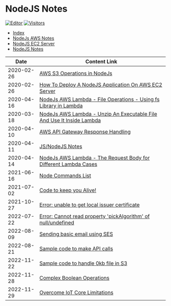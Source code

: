 # NodeJS Notes

[![Editor](https://img.shields.io/badge/VSCode-Click%20Here%20To%20Edit%20This%20Repo-blue?style=for-the-badge&logo=visual-studio-code&logoColor=white)](https://vscode.dev/github/aasisodiya/nodejs)
[![Visitors](https://api.visitorbadge.io/api/visitors?path=aasisodiya.nodejs&labelColor=%23ffa500&countColor=%23263759&labelStyle=upper)](https://visitorbadge.io/status?path=aasisodiya.nodejs)

- [Index](https://aasisodiya.github.io/nodejs/)
- [NodeJs AWS Notes](https://aasisodiya.github.io/nodejs/nodejs-aws/)
- [NodeJS EC2 Server](https://aasisodiya.github.io/nodejs/nodejs-ec2-server/)
- [NodeJS Notes](https://aasisodiya.github.io/nodejs/notes/)

|Date|Content Link|
|-|-|
|2020-02-26|[AWS S3 Operations in NodeJs](https://aasisodiya.github.io/nodejs/nodejs-aws/nodejs-aws-s3/)|
|2020-02-26|[How To Deploy A NodeJS Application On AWS EC2 Server](https://aasisodiya.github.io/nodejs/nodejs-ec2-server/)|
|2020-04-16|[NodeJs AWS Lambda - File Operations - Using fs Library in Lambda](https://aasisodiya.github.io/nodejs/nodejs-aws/nodejs-aws-lambda/nodejs-aws-lambda-fs-operations/)|
|2020-03-18|[NodeJs AWS Lambda - Unzip An Executable File And Use It Inside Lambda](https://aasisodiya.github.io/nodejs/nodejs-aws/nodejs-aws-lambda/nodejs-aws-lambda-unzip-executablefile-operation/)|
|2020-04-10|[AWS API Gateway Response Handling](https://aasisodiya.github.io/nodejs/nodejs-aws/nodejs-aws-apigw/)|
|2020-04-11|[JS/NodeJS Notes](https://aasisodiya.github.io/nodejs/notes/)|
|2020-04-14|[NodeJs AWS Lambda - The Request Body for Different Lambda Cases](https://aasisodiya.github.io/nodejs/nodejs-aws/nodejs-aws-lambda/nodejs-aws-lambda-request-body/)|
|2021-06-16|[Node Commands List](https://aasisodiya.github.io/nodejs/notes/node-commands)|
|2021-07-02|[Code to keep you Alive!](https://aasisodiya.github.io/nodejs/notes/scripts/teams)|
|2021-10-27|[Error: unable to get local issuer certificate](https://aasisodiya.github.io/nodejs/notes/mocha/#error-unable-to-get-local-issuer-certificate)|
|2022-07-22|[Error: Cannot read property 'pickAlgorithm' of null/undefined](https://aasisodiya.github.io/nodejs/notes/mocha/#error-cannot-read-property-pickalgorithm-of-nullundefined)|
|2022-08-09|[Sending basic email using SES](https://aasisodiya.github.io/nodejs/nodejs-aws/nodejs-aws-ses#sending-an-basic-email-with-ses)|
|2022-08-21|[Sample code to make API calls](https://aasisodiya.github.io/nodejs/notes/api-calls#sample-code-to-make-api-calls)|
|2022-11-22|[Sample code to handle 0kb file in S3](https://aasisodiya.github.io/nodejs/nodejs-aws/nodejs-s3-0kb-file-handeling)|
|2022-11-28|[Complex Boolean Operations](https://aasisodiya.github.io/nodejs/notes/boolean-operations)|
|2022-11-29|[Overcome IoT Core Limitations](https://aasisodiya.github.io/nodejs/nodejs-aws/nodejs-aws-iot/nodejs-iot-limitation)|
